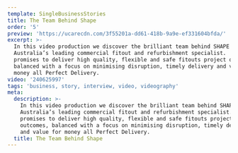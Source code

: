```yaml
---
template: SingleBusinessStories
title: The Team Behind Shape
order: '5'
preview: 'https://ucarecdn.com/3f55201a-dd61-418b-9a9e-ef331604bfda/'
excerpt: >-
  In this video production we discover the brilliant team behind SHAPE –
  Australia’s leading commercial fitout and refurbishment specialist.  Shape
  promises to deliver high quality, flexible and safe fitouts project outcomes,
  balanced with a focus on minimising disruption, timely delivery and value for
  money all Perfect Delivery.
video: '240625997'
tags: 'business, story, interview, video, videography'
meta:
  description: >-
    In this video production we discover the brilliant team behind SHAPE –
    Australia’s leading commercial fitout and refurbishment specialist.  Shape
    promises to deliver high quality, flexible and safe fitouts project
    outcomes, balanced with a focus on minimising disruption, timely delivery
    and value for money all Perfect Delivery.
  title: The Team Behind Shape
---
```

